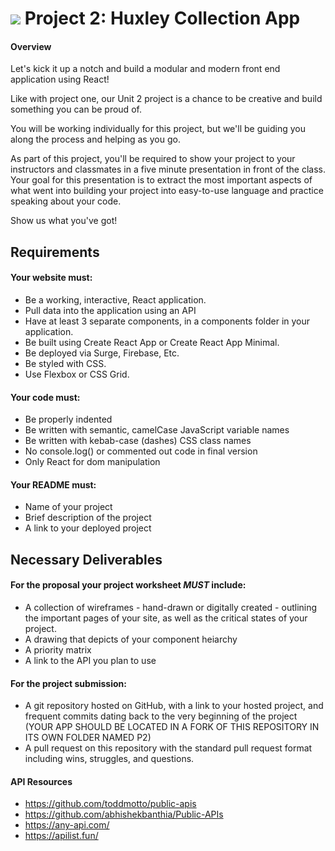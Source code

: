 # ![](https://ga-dash.s3.amazonaws.com/production/assets/logo-9f88ae6c9c3871690e33280fcf557f33.png) Project 2: Huxley Collection App
#### Overview

Let's kick it up a notch and build a modular and modern front end application using React!

Like with project one, our Unit 2 project is a chance to be creative and build something you can be proud of.

You will be working individually for this project, but we'll be guiding you along the process and helping as you go.

As part of this project, you'll be required to show your project to your instructors and classmates in a five minute presentation in front of the class. Your goal for this presentation is to extract the most important aspects of what went into building your project into easy-to-use language and practice speaking about your code.

Show us what you've got!

## Requirements

#### Your website must:

- Be a working, interactive, React application.
- Pull data into the application using an API
- Have at least 3 separate components, in a components folder in your application.
- Be built using Create React App or Create React App Minimal.
- Be deployed via Surge, Firebase, Etc.
- Be styled with CSS.
- Use Flexbox or CSS Grid.


#### Your code must:

- Be properly indented
- Be written with semantic, camelCase JavaScript variable names
- Be written with kebab-case (dashes) CSS class names
- No console.log() or commented out code in final version
- Only React for dom manipulation

#### Your README must:

- Name of your project
- Brief description of the project
- A link to your deployed project

## Necessary Deliverables

#### For the proposal your project worksheet *MUST* include:
- A collection of wireframes - hand-drawn or digitally created - outlining the important pages of your site, as well as the critical states of your project.
- A drawing that depicts of your component heiarchy
- A priority matrix
- A link to the API you plan to use

#### For the project submission:
- A git repository hosted on GitHub, with a link to your hosted project, and frequent commits dating back to the very beginning of the project (YOUR APP SHOULD BE LOCATED IN A FORK OF THIS REPOSITORY IN ITS OWN FOLDER NAMED P2)
- A pull request on this repository with the standard pull request format including wins, struggles, and questions.

#### API Resources

- https://github.com/toddmotto/public-apis
- https://github.com/abhishekbanthia/Public-APIs
- https://any-api.com/
- https://apilist.fun/
